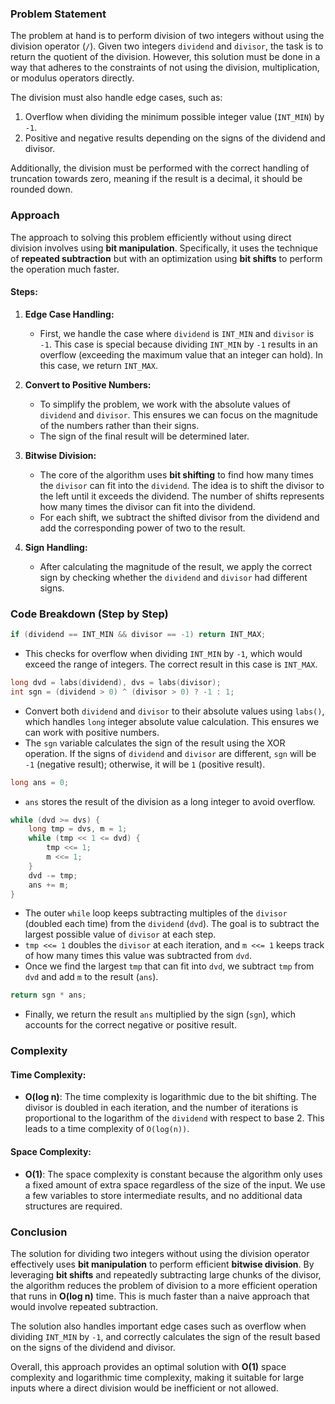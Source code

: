 ### Problem Statement

The problem at hand is to perform division of two integers without using the division operator (`/`). Given two integers `dividend` and `divisor`, the task is to return the quotient of the division. However, this solution must be done in a way that adheres to the constraints of not using the division, multiplication, or modulus operators directly.

The division must also handle edge cases, such as:
1. Overflow when dividing the minimum possible integer value (`INT_MIN`) by `-1`.
2. Positive and negative results depending on the signs of the dividend and divisor.

Additionally, the division must be performed with the correct handling of truncation towards zero, meaning if the result is a decimal, it should be rounded down.

### Approach

The approach to solving this problem efficiently without using direct division involves using **bit manipulation**. Specifically, it uses the technique of **repeated subtraction** but with an optimization using **bit shifts** to perform the operation much faster.

#### Steps:
1. **Edge Case Handling:**
   - First, we handle the case where `dividend` is `INT_MIN` and `divisor` is `-1`. This case is special because dividing `INT_MIN` by `-1` results in an overflow (exceeding the maximum value that an integer can hold). In this case, we return `INT_MAX`.
  
2. **Convert to Positive Numbers:**
   - To simplify the problem, we work with the absolute values of `dividend` and `divisor`. This ensures we can focus on the magnitude of the numbers rather than their signs.
   - The sign of the final result will be determined later.

3. **Bitwise Division:**
   - The core of the algorithm uses **bit shifting** to find how many times the `divisor` can fit into the `dividend`. The idea is to shift the divisor to the left until it exceeds the dividend. The number of shifts represents how many times the divisor can fit into the dividend.
   - For each shift, we subtract the shifted divisor from the dividend and add the corresponding power of two to the result.

4. **Sign Handling:**
   - After calculating the magnitude of the result, we apply the correct sign by checking whether the `dividend` and `divisor` had different signs.

### Code Breakdown (Step by Step)

```cpp
if (dividend == INT_MIN && divisor == -1) return INT_MAX;
```
- This checks for overflow when dividing `INT_MIN` by `-1`, which would exceed the range of integers. The correct result in this case is `INT_MAX`.

```cpp
long dvd = labs(dividend), dvs = labs(divisor);
int sgn = (dividend > 0) ^ (divisor > 0) ? -1 : 1;
```
- Convert both `dividend` and `divisor` to their absolute values using `labs()`, which handles `long` integer absolute value calculation. This ensures we can work with positive numbers.
- The `sgn` variable calculates the sign of the result using the XOR operation. If the signs of `dividend` and `divisor` are different, `sgn` will be `-1` (negative result); otherwise, it will be `1` (positive result).

```cpp
long ans = 0;
```
- `ans` stores the result of the division as a long integer to avoid overflow.

```cpp
while (dvd >= dvs) {
    long tmp = dvs, m = 1;
    while (tmp << 1 <= dvd) {
        tmp <<= 1;
        m <<= 1;
    }
    dvd -= tmp;
    ans += m;
}
```
- The outer `while` loop keeps subtracting multiples of the `divisor` (doubled each time) from the `dividend` (`dvd`). The goal is to subtract the largest possible value of `divisor` at each step.
- `tmp <<= 1` doubles the `divisor` at each iteration, and `m <<= 1` keeps track of how many times this value was subtracted from `dvd`.
- Once we find the largest `tmp` that can fit into `dvd`, we subtract `tmp` from `dvd` and add `m` to the result (`ans`).
  
```cpp
return sgn * ans;
```
- Finally, we return the result `ans` multiplied by the sign (`sgn`), which accounts for the correct negative or positive result.

### Complexity

#### Time Complexity:
- **O(log n)**: The time complexity is logarithmic due to the bit shifting. The divisor is doubled in each iteration, and the number of iterations is proportional to the logarithm of the `dividend` with respect to base 2. This leads to a time complexity of `O(log(n))`.

#### Space Complexity:
- **O(1)**: The space complexity is constant because the algorithm only uses a fixed amount of extra space regardless of the size of the input. We use a few variables to store intermediate results, and no additional data structures are required.

### Conclusion

The solution for dividing two integers without using the division operator effectively uses **bit manipulation** to perform efficient **bitwise division**. By leveraging **bit shifts** and repeatedly subtracting large chunks of the divisor, the algorithm reduces the problem of division to a more efficient operation that runs in **O(log n)** time. This is much faster than a naive approach that would involve repeated subtraction.

The solution also handles important edge cases such as overflow when dividing `INT_MIN` by `-1`, and correctly calculates the sign of the result based on the signs of the dividend and divisor.

Overall, this approach provides an optimal solution with **O(1)** space complexity and logarithmic time complexity, making it suitable for large inputs where a direct division would be inefficient or not allowed.